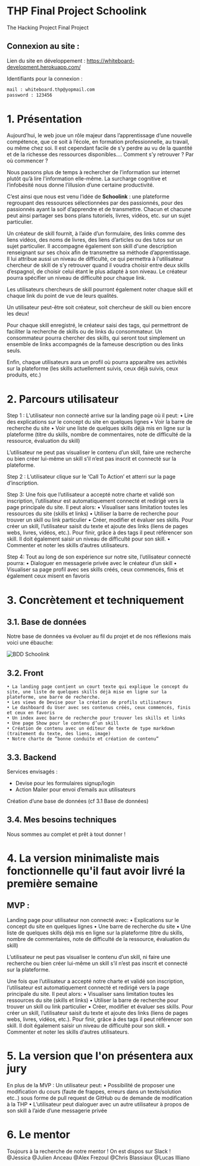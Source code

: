 # THP Final Project Schoolink
The Hacking Project Final Project

## Connexion au site : 

Lien du site en développement : https://whiteboard-development.herokuapp.com/

Identifiants pour la connexion : 
```diff 
mail : whiteboard.thp@yopmail.com
password : 123456
```

# 1. Présentation

Aujourd’hui, le web joue un rôle majeur dans l’apprentissage d’une nouvelle compétence, que ce soit à l’école, en formation professionnelle, au travail, ou même chez soi. Il est cependant facile de s’y perdre au vu de la quantité et de la richesse des ressources disponibles…. Comment s’y retrouver ? Par où commencer ? 

Nous passons plus de temps à rechercher de l’information sur internet plutôt qu’à lire l'information elle-même. La surcharge cognitive et l’infobésité nous donne l’illusion d’une certaine productivité. 

C’est ainsi que nous est venu l’idée de **Schoolink** : une plateforme regroupant des ressources sélectionnées par des passionnés, pour des passionnés ayant la soif d’apprendre et de transmettre. Chacun et chacune peut ainsi partager ses bons plans tutoriels, livres, vidéos, etc. sur un sujet particulier.

Un créateur de skill fournit, à l’aide d’un formulaire, des links comme des liens vidéos, des noms de livres, des liens d’articles ou des tutos sur un sujet particulier. Il accompagne également son skill d'une description renseignant sur ses choix afin de transmettre sa méthode d’apprentissage. Il lui attribue aussi un niveau de difficulté, ce qui permettra à l'utilisateur chercheur de skill de s’y retrouver quand il voudra choisir entre deux skills d’espagnol, de choisir celui étant le plus adapté à son niveau. Le créateur pourra spécifier un niveau de difficulté pour chaque link.

Les utilisateurs chercheurs de skill pourront également noter chaque skill et chaque link du point de vue de leurs qualités.

Un utilisateur peut-être soit créateur, soit chercheur de skill ou bien encore les deux!

Pour chaque skill enregistré, le créateur saisi des tags, qui permettront de faciliter la recherche de skills ou de links du consommateur. Un consommateur pourra chercher des skills,  qui seront tout simplement un ensemble de links accompagnés de la fameuse description ou des links seuls.

Enfin, chaque utilisateurs aura un profil où pourra apparaître ses activités sur la plateforme (les skills actuellement suivis, ceux déjà suivis, ceux produits, etc.)

# 2. Parcours utilisateur

Step 1 : L’utilisateur non connecté arrive sur la landing page où il peut:
    • Lire des explications sur le concept du site en quelques lignes
    • Voir la barre de recherche du site
    • Voir une liste de quelques skills déjà mis en ligne sur la plateforme (titre du skills, nombre de commentaires, note de difficulté de la ressource, évaluation du skill)

L’utilisateur ne peut pas visualiser le contenu d’un skill, faire une recherche ou bien créer lui-même un skill s’il n’est pas inscrit et connecté sur la plateforme.

Step 2 : L’utilisateur clique sur le ‘Call To Action’ et atterri sur la page d’inscription.

Step 3: Une fois que l’utilisateur a accepté notre charte et validé son inscription, l’utilisateur est automatiquement connecté et redirigé vers la page principale du site. Il peut alors:
    • Visualiser sans limitation toutes les ressources du site (skills et links)
    • Utiliser la barre de recherche pour trouver un skill ou link particulier
    • Créer, modifier et évaluer ses skills. Pour créer un skill, l’utilisateur saisit du texte et ajoute des links (liens de pages webs, livres, vidéos, etc.). Pour finir, grâce à des tags il peut référencer son skill. Il doit également saisir un niveau de difficulté pour son skill.
    • Commenter et noter les skills d’autres utilisateurs.
      
Step 4: Tout au long de son expérience sur notre site, l’utilisateur connecté pourra:
    • Dialoguer en messagerie privée avec le créateur d’un skill
    • Visualiser sa page profil avec ses skills créés, ceux commencés, finis et également ceux misent en favoris

# 3. Concrètement et techniquement
## 3.1. Base de données
Notre base de données va évoluer au fil du projet et de nos réflexions mais voici une ébauche:   

![BDD Schoolink](https://app.genmymodel.com/api/projects/_R3eXsJkeEeqEM7mFKilpXw/diagrams/_R3eXspkeEeqEM7mFKilpXw/svg "bdd_thp_schoolink")

## 3.2. Front
    • La landing page contient un court texte qui explique le concept du site, une liste de quelques skills déjà mise en ligne sur la plateforme, une barre de recherche.
    • Les views de Devise pour la création de profils utilisateurs
    • Le dashboard du User avec ses contenus créés, ceux commencés, finis et ceux en favoris
    • Un index avec barre de recherche pour trouver les skills et links
    • Une page Show pour le contenu d’un skill
    • Création de contenu avec un éditeur de texte de type markdown (traitement du texte, des liens, image)
    • Notre charte de “bonne conduite et création de contenu” 


## 3.3. Backend
Services envisagés :
- Devise pour les formulaires signup/login
- Action Mailer pour envoi d’emails aux utilisateurs

Création d’une base de données (cf 3.1 Base de données)

## 3.4. Mes besoins techniques

Nous sommes au complet et prêt à tout donner ! 

# 4. La version minimaliste mais fonctionnelle qu'il faut avoir livré la première semaine

## MVP : 

Landing page pour utilisateur non connecté avec:
    • Explications sur le concept du site en quelques lignes
    • Une barre de recherche du site
    • Une liste de quelques skills déjà mis en ligne sur la plateforme (titre du skills, nombre de commentaires, note de difficulté de la ressource, évaluation du skill)

L’utilisateur ne peut pas visualiser le contenu d’un skill, ni faire une recherche ou bien créer lui-même un skill s’il n’est pas inscrit et connecté sur la plateforme.

Une fois que l’utilisateur a accepté notre charte et validé son inscription, l’utilisateur est automatiquement connecté et redirigé vers la page principale du site. Il peut alors:
    • Visualiser sans limitation toutes les ressources du site (skills et links)
    • Utiliser la barre de recherche pour trouver un skill ou link particulier
    • Créer, modifier et évaluer ses skills. Pour créer un skill, l’utilisateur saisit du texte et ajoute des links (liens de pages webs, livres, vidéos, etc.). Pour finir, grâce à des tags il peut référencer son skill. Il doit également saisir un niveau de difficulté pour son skill.
    • Commenter et noter les skills d’autres utilisateurs.

# 5. La version que l'on présentera aux jury
En plus de la MVP :
Un utilisateur peut:
    • Possibilité de proposer une modification du cours (faute de frappes, erreurs dans un texte/solution etc..) sous forme de pull request de GitHub ou de demande de modification à la THP
    • L’utilisateur peut dialoguer avec un autre utilisateur à propos de son skill à l’aide d’une messagerie privée

# 6. Le mentor
Toujours à la recherche de notre mentor ! 
On est dispos sur Slack !
@Jessica
@Julien Anceau
@Alex Frezoul
@Chris Blassiaux
@Lucas Illiano

